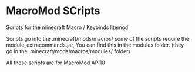 MacroMod SCripts
============

Scripts for the minecraft Macro / Keybinds litemod.


Scripts go into the .minecraft/mods/macros/
some of the scripts require the module_extracommands.jar, You can find this in the modules folder. (they go in the  .minecraft/mods/macros/modules/ folder)

All these scripts are for MacroMod API10

